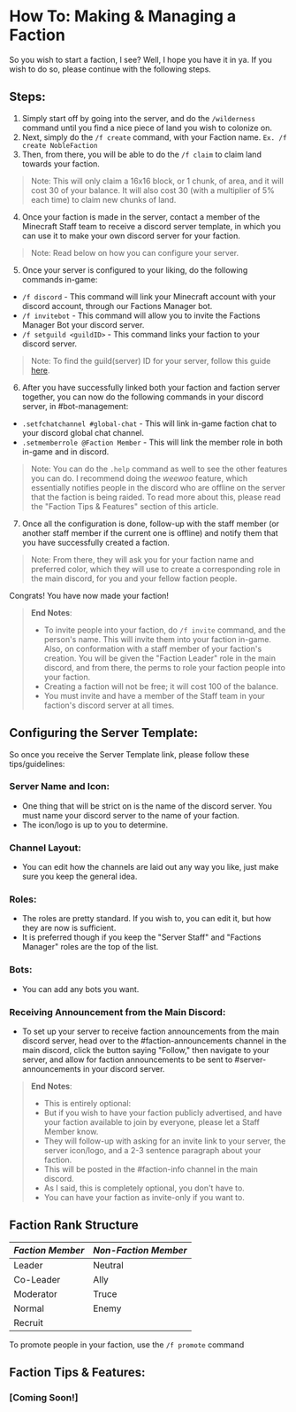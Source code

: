 # How To: Making & Managing a Faction
So you wish to start a faction, I see? Well, I hope you have it in ya. If you wish to do so, please continue with the following steps.

## Steps:
1. Simply start off by going into the server, and do the `/wilderness` command until you find a nice piece of land you wish to colonize on.
2. Next, simply do the `/f create` command, with your Faction name. `Ex. /f create NobleFaction`
3. Then, from there, you will be able to do the `/f claim` to claim land towards your faction.
> Note: This will only claim a 16x16 block, or 1 chunk, of area, and it will cost 30 of your balance. It will also cost 30 (with a multiplier of 5% each time) to claim new chunks of land.
4. Once your faction is made in the server, contact a member of the Minecraft Staff team to receive a discord server template, in which you can use it to make your own discord server for your faction.
> Note: Read below on how you can configure your server.
5. Once your server is configured to your liking, do the following commands in-game:
* `/f discord` - This command will link your Minecraft account with your discord account, through our Factions Manager bot.
* `/f invitebot` - This command will allow you to invite the Factions Manager Bot your discord server.
* `/f setguild <guildID>` - This command links your faction to your discord server.
> Note: To find the guild(server) ID for your server, follow this guide [here](https://support.discord.com/hc/en-us/articles/206346498-Where-can-I-find-my-User-Server-Message-ID-).
6. After you have successfully linked both your faction and faction server together, you can now do the following commands in your discord server, in #bot-management:
* `.setfchatchannel #global-chat` - This will link in-game faction chat to your discord global chat channel.
* `.setmemberrole @Faction Member` - This will link the member role in both in-game and in discord.
> Note: You can do the `.help` command as well to see the other features you can do. I recommend doing the *weewoo* feature, which essentially notifies people in the discord who are offline on the server that the faction is being raided. To read more about this, please read the "Faction Tips & Features" section of this article.
7. Once all the configuration is done, follow-up with the staff member (or another staff member if the current one is offline) and notify them that you have successfully created a faction. 
> Note: From there, they will ask you for your faction name and preferred color, which they will use to create a corresponding role in the main discord, for you and your fellow faction people.

Congrats! You have now made your faction!

> **End Notes**:
> * To invite people into your faction, do `/f invite` command, and the person's name. This will invite them into your faction in-game. Also, on conformation with a staff member of your faction's creation. You will be given the "Faction Leader" role in the main discord, and from there, the perms to role your faction people into your faction.
> * Creating a faction will not be free; it will cost 100 of the balance.
> * You must invite and have a member of the Staff team in your faction's discord server at all times.

## Configuring the Server Template:
So once you receive the Server Template link, please follow these tips/guidelines:

### Server Name and Icon:
* One thing that will be strict on is the name of the discord server. You must name your discord server to the name of your faction.
* The icon/logo is up to you to determine.
### Channel Layout:
* You can edit how the channels are laid out any way you like, just make sure you keep the general idea.
### Roles:
* The roles are pretty standard. If you wish to, you can edit it, but how they are now is sufficient.
* It is preferred though if you keep the "Server Staff" and "Factions Manager" roles are the top of the list.
### Bots:
* You can add any bots you want.
### Receiving Announcement from the Main Discord:
* To set up your server to receive faction announcements from the main discord server, head over to the #faction-announcements channel in the main discord, click the button saying "Follow," then navigate to your server, and allow for faction announcements to be sent to #server-announcements in your discord server.

> **End Notes**:
> * This is entirely optional:
> * But if you wish to have your faction publicly advertised, and have your faction available to join by everyone, please let a Staff Member know.
> * They will follow-up with asking for an invite link to your server, the server icon/logo, and a 2-3 sentence paragraph about your faction.
> * This will be posted in the #faction-info channel in the main discord.
> * As I said, this is completely optional, you don't have to.
> * You can have your faction as invite-only if you want to.


## Faction Rank Structure

***Faction Member*** | ***Non-Faction Member***
--------------- | ------------------
Leader | Neutral
Co-Leader | Ally
Moderator | Truce
Normal | Enemy
Recruit | 

To promote people in your faction, use the `/f promote` command

## Faction Tips & Features:

### **[Coming Soon!]**
